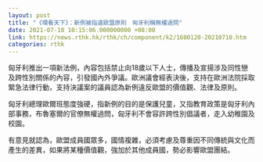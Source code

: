```yaml
---
layout: post
title: "《環看天下》：新例被指違歐盟原則　匈牙利稱無權過問"
date: 2021-07-10 10:15:06.000000000 +08:00
link: https://news.rthk.hk/rthk/ch/component/k2/1600120-20210710.htm
categories: rthk
---
```


匈牙利推出一項新法例，內容包括禁止向18歲以下人士，傳播及宣揚涉及同性戀及跨性別關係的內容，引發國內外爭議。歐洲議會經表決後，支持在歐洲法院採取緊急法律行動，支持決議案的議員認為新例違反歐盟的價值觀、法律及原則。

匈牙利總理歐爾班態度強硬，指新例的目的是保護兒童，又指教育政策是匈牙利內部事務，布魯塞爾的官僚無權過問，匈牙利不會容許跨性別倡議者，走入幼稚園及校園。

有意見就認為，歐盟成員國眾多，國情複雜，必須考慮及尊重因不同傳統與文化而產生的差異，如果將某種價值觀，強加於其他成員國，勢必影響歐盟團結。
